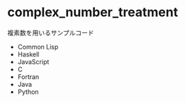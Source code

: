 # complex_number_treatment
複素数を用いるサンプルコード

 * Common Lisp
 * Haskell
 * JavaScript 
 * C
 * Fortran 
 * Java 
 * Python 

 
